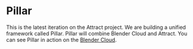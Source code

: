 Pillar
======

This is the latest iteration on the Attract project. We are building a unified
framework called Pillar. Pillar will combine Blender Cloud and Attract. You 
can see Pillar in action on the [Blender Cloud](https://cloud.bender.org).
